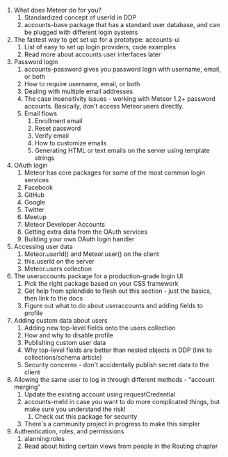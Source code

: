 1. What does Meteor do for you?
    1. Standardized concept of userId in DDP
    2. accounts-base package that has a standard user database, and can be plugged with different login systems
2. The fastest way to get set up for a prototype: accounts-ui
    1. List of easy to set up login providers, code examples
    2. Read more about accounts user interfaces later
3. Password login
    1. accounts-password gives you password login with username, email, or both
    2. How to require username, email, or both
    3. Dealing with multiple email addresses
    4. The case insensitivity issues - working with Meteor 1.2+ password accounts. Basically, don't access Meteor.users directly.
    5. Email flows
        1. Enrollment email
        2. Reset password
        3. Verify email
        4. How to customize emails
        5. Generating HTML or text emails on the server using template strings
4. OAuth login
    1. Meteor has core packages for some of the most common login services
    2. Facebook
    3. GitHub
    4. Google
    5. Twitter
    6. Meetup
    7. Meteor Developer Accounts
    8. Getting extra data from the OAuth services
    8. Building your own OAuth login handler
3. Accessing user data
    1. Meteor.userId() and Meteor.user() on the client
    2. this.userId on the server
    3. Meteor.users collection
5. The useraccounts package for a production-grade login UI
    1. Pick the right package based on your CSS framework
    2. Get help from splendido to flesh out this section - just the basics, then link to the docs
    3. Figure out what to do about useraccounts and adding fields to profile
6. Adding custom data about users
    1. Adding new top-level fields onto the users collection
    2. How and why to disable profile
    3. Publishing custom user data
    4. Why top-level fields are better than nested objects in DDP (link to collections/schema article)
    5. Security concerns - don't accidentally publish secret data to the client
7. Allowing the same user to log in through different methods - “account merging”
    1. Update the existing account using requestCredential
    2. accounts-meld in case you want to do more complicated things, but make sure you understand the risk!
        1. Check out this package for security
    2. There's a community project in progress to make this simpler
8. Authentication, roles, and permissions
    1. alanning:roles
    2. Read about hiding certain views from people in the Routing chapter
